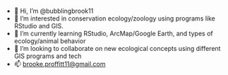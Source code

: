 - 👋 Hi, I’m @bubblingbrook11
- 👀 I’m interested in conservation ecology/zoology using programs like RStudio and GIS.
- 🌱 I’m currently learning RStudio, ArcMap/Google Earth, and types of ecology/animal behavior
- 💞️ I’m looking to collaborate on new ecological concepts using different GIS programs and tech
- 📫 brooke.proffitt11@gmail.com

<!---
bubblingbrook11/bubblingbrook11 is a ✨ special ✨ repository because its `README.md` (this file) appears on your GitHub profile.
You can click the Preview link to take a look at your changes.
--->
